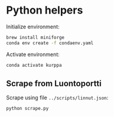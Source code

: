 # Python helpers

Initialize environment:

```sh
brew install miniforge
conda env create -f condaenv.yaml
```

Activate environment:

```sh
conda activate kurppa
```

## Scrape from Luontoportti

Scrape using file `../scripts/linnut.json`:

```sh
python scrape.py
```
